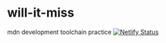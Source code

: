 # will-it-miss
mdn development toolchain practice
[![Netlify Status](https://api.netlify.com/api/v1/badges/283dd4bd-4912-4902-b53e-62768f1d7639/deploy-status)](https://app.netlify.com/sites/stupefied-newton-52ff41/deploys)
